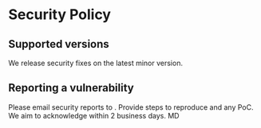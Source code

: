 # Security Policy

## Supported versions
We release security fixes on the latest minor version.

## Reporting a vulnerability
Please email security reports to <your-email-or-GitHub-issues-link>.
Provide steps to reproduce and any PoC. We aim to acknowledge within 2 business days.
MD